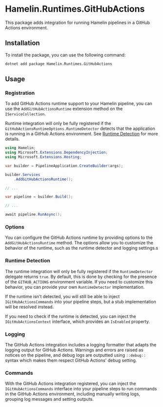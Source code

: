 # Hamelin.Runtimes.GitHubActions

This package adds integration for running Hamelin pipelines in a GitHub Actions environment.

## Installation

To install the package, you can use the following command:

```bash
dotnet add package Hamelin.Runtimes.GitHubActions
```

## Usage

### Registration

To add GitHub Actions runtime support to your Hamelin pipeline, you can use the `AddGitHubActionsRuntime` extension method on the `IServiceCollection`.

Runtime integration will only be fully registered if the `GitHubActionsRuntimeOptions.RuntimeDetector` detects that the application is running in a GitHub Actions environment. See [Runtime Detection](#runtime-detection) for more details.

```csharp
using Hamelin;
using Microsoft.Extensions.DependencyInjection;
using Microsoft.Extensions.Hosting;

var builder = PipelineApplication.CreateBuilder(args);

builder.Services
    .AddGitHubActionsRuntime();

// ...

var pipeline = builder.Build();

// ...

await pipeline.RunAsync();
```
### Options

You can configure the GitHub Actions runtime by providing options to the `AddGitHubActionsRuntime` method. The options allow you to customize the behavior of the runtime, such as the runtime detector and logging settings.s

### Runtime Detection

The runtime integration will only be fully registered if the `RuntimeDetector` delegate returns `true`. By default, this is done by checking for the presence of the `GITHUB_ACTIONS` environment variable. If you need to customize this behavior, you can provide your own `RuntimeDetector` implementation.

If the runtime isn't detected, you will still be able to inject `IGitHubActionsCommands` into your pipeline steps, but a stub implementation will be resolved instead.

If you need to check if the runtime is detected, you can inject the `IGitHubActionsContext` interface, which provides an `IsEnabled` property.

### Logging

The GitHub Actions integration includes a logging formatter that adapts the logging output for GitHub Actions. Warnings and errors are raised as notices on the pipeline, and debug logs are outputted using `::debug::` syntax which makes them respect GitHub Actions' debug setting.

### Commands

With the GitHub Actions integration registered, you can inject the `IGitHubActionsCommands` interface into your pipeline steps to run commands in the GitHub Actions environment, including manually writing logs, grouping log messages and setting outputs.
